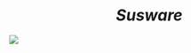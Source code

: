<h1 align="center"><i>Susware</i></h1>

<a href="https://thumbs.gfycat.com/ClutteredWealthyGoitered-max-1mb.gif">
     <img align="center" src="https://thumbs.gfycat.com/ClutteredWealthyGoitered-max-1mb.gif">
</a>